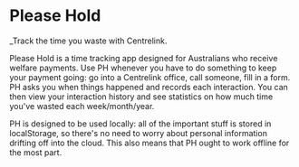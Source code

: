 # Please Hold
_Track the time you waste with Centrelink.

Please Hold is a time tracking app designed for Australians who receive welfare payments. Use PH whenever you have to do something to keep your payment going: go into a Centrelink office, call someone, fill in a form. PH asks you when things happened and records each interaction. You can then view your interaction history and see statistics on how much time you've wasted each week/month/year.

PH is designed to be used locally: all of the important stuff is stored in localStorage, so there's no need to worry about personal information drifting off into the cloud. This also means that PH ought to work offline for the most part. 